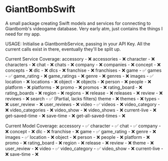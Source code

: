 # GiantBombSwift

A small package creating Swift models and services for connecting to Giantbomb's videogame database. Very early atm, just contains the things I need for my app.

USAGE: Initialise a GiantbombService, passing in your API Key. All the current calls exist in there, eventually they'll be split up.

Current Service Coverage:
accessory - ❌
accessories - ❌
character - ❌
characters - ❌
chat - ❌
chats - ❌
company - ❌
companies - ❌
concept - ❌
concepts - ❌
dlc - ❌
dlcs - ❌
franchise - ❌
franchises - ❌
game - ✅
games - ✅
game_rating - ❌
game_ratings - ❌
genre - ❌
genres - ❌
images - ✅
location - ❌
locations - ❌
object - ❌
objects - ❌
person - ❌
people - ❌
platform - ❌
platforms - ❌
promo - ❌
promos - ❌
rating_board - ❌
rating_boards - ❌
region - ❌
regions - ❌
release - ❌
releases - ❌
review - ❌
reviews - ❌
search - ✅ (Partial, lacks filters)
theme - ❌
themes - ❌
types - ❌
user_review - ❌
user_reviews - ❌
video - ✅
videos - ❌
video_category - ❌
video_categories - ❌
video_show - ❌
video_shows - ❌
current-live - ❌
get-saved-time - ❌
save-time - ❌
get-all-saved-times - ❌


Current Model Coverage:
accessory - ✅
character - ✅
chat - ✅
company - ❌
concept - ❌
dlc - ❌
franchise - ❌
game - ✅
game_rating - ❌
genre - ❌
images - ✅
location - ❌
object - ❌
person - ❌
people - ❌
platform - ❌
promo - ❌
rating_board - ❌
region - ❌
release - ❌
review - ❌
theme - ❌
user_review - ❌
video - ✅
video_category - ✅
video_show - ❌
current-live - ❌
save-time - ❌
